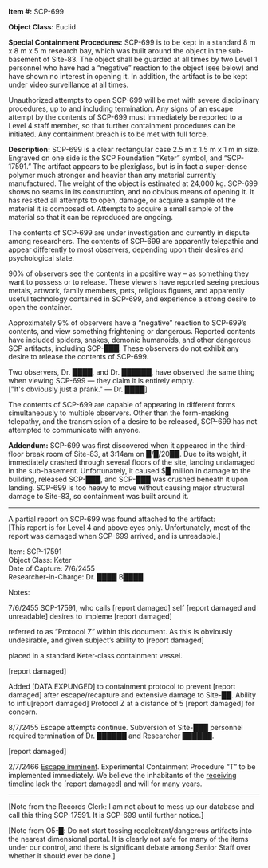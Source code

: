 **Item #:** SCP-699

**Object Class:** Euclid

**Special Containment Procedures:** SCP-699 is to be kept in a standard 8 m x 8 m x 5 m research bay, which was built around the object in the sub-basement of Site-83. The object shall be guarded at all times by two Level 1 personnel who have had a “negative” reaction to the object (see below) and have shown no interest in opening it. In addition, the artifact is to be kept under video surveillance at all times.

Unauthorized attempts to open SCP-699 will be met with severe disciplinary procedures, up to and including termination. Any signs of an escape attempt by the contents of SCP-699 must immediately be reported to a Level 4 staff member, so that further containment procedures can be initiated. Any containment breach is to be met with full force.

**Description:** SCP-699 is a clear rectangular case 2.5 m x 1.5 m x 1 m in size. Engraved on one side is the SCP Foundation “Keter” symbol, and “SCP-17591.” The artifact appears to be plexiglass, but is in fact a super-dense polymer much stronger and heavier than any material currently manufactured. The weight of the object is estimated at 24,000 kg. SCP-699 shows no seams in its construction, and no obvious means of opening it. It has resisted all attempts to open, damage, or acquire a sample of the material it is composed of. Attempts to acquire a small sample of the material so that it can be reproduced are ongoing.

The contents of SCP-699 are under investigation and currently in dispute among researchers. The contents of SCP-699 are apparently telepathic and appear differently to most observers, depending upon their desires and psychological state.

90% of observers see the contents in a positive way – as something they want to possess or to release. These viewers have reported seeing precious metals, artwork, family members, pets, religious figures, and apparently useful technology contained in SCP-699, and experience a strong desire to open the container.

Approximately 9% of observers have a “negative” reaction to SCP-699’s contents, and view something frightening or dangerous. Reported contents have included spiders, snakes, demonic humanoids, and other dangerous SCP artifacts, including SCP-███. These observers do not exhibit any desire to release the contents of SCP-699.

Two observers, Dr. ████, and Dr. ██████, have observed the same thing when viewing SCP-699 — they claim it is entirely empty.  
\["It's obviously just a prank." — Dr. ████\]

The contents of SCP-699 are capable of appearing in different forms simultaneously to multiple observers. Other than the form-masking telepathy, and the transmission of a desire to be released, SCP-699 has not attempted to communicate with anyone.

**Addendum:** SCP-699 was first discovered when it appeared in the third-floor break room of Site-83, at 3:14am on █/█/20██. Due to its weight, it immediately crashed through several floors of the site, landing undamaged in the sub-basement. Unfortunately, it caused $█ million in damage to the building, released SCP-███, and SCP-███ was crushed beneath it upon landing. SCP-699 is too heavy to move without causing major structural damage to Site-83, so containment was built around it.

* * *

A partial report on SCP-699 was found attached to the artifact:  
\[This report is for Level 4 and above eyes only. Unfortunately, most of the report was damaged when SCP-699 arrived, and is unreadable.\]

Item: SCP-17591  
Object Class: Keter  
Date of Capture: 7/6/2455  
Researcher-in-Charge: Dr. ████ B████

Notes:

7/6/2455 SCP-17591, who calls \[report damaged\] self \[report damaged and unreadable\] desires to impleme \[report damaged\]

referred to as “Protocol Z” within this document. As this is obviously undesirable, and given subject’s ability to \[report damaged\]

placed in a standard Keter-class containment vessel.

\[report damaged\]

Added \[DATA EXPUNGED\] to containment protocol to prevent \[report damaged\] after escape/recapture and extensive damage to Site-██. Ability to influ\[report damaged\] Protocol Z at a distance of 5 \[report damaged\] for concern.

8/7/2455 Escape attempts continue. Subversion of Site-███ personnel required termination of Dr. ██████ and Researcher ██████.

\[report damaged\]

2/7/2466 [Escape imminent](/gamedaypart1index). Experimental Containment Procedure “T” to be implemented immediately. We believe the inhabitants of the [receiving timeline](/scp-052) lack the \[report damaged\] and will for many years.

* * *

\[Note from the Records Clerk: I am not about to mess up our database and call this thing SCP-17591. It is SCP-699 until further notice.\]

\[Note from O5-█: Do not start tossing recalcitrant/dangerous artifacts into the nearest dimensional portal. It is clearly not safe for many of the items under our control, and there is significant debate among Senior Staff over whether it should ever be done.\]